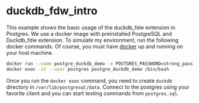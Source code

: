 # duckdb_fdw_intro

This example shows the basic usage of the duckdb_fdw extension in Postgres. 
We use a docker image with preinstalled PostgreSQL and Duckdb_fdw extension. 
To simulate my environment, run the following docker commands. 
Of course, you must have [docker](https://www.docker.com/) up and running on your host machine.

```bash
docker run --name postgre_duckdb_demo -e POSTGRES_PASSWORD=strong_pass -d -p 5432:5432  chumaky/postgres_duckdb_fdw
docker exec -it --user postgres postgre_duckdb_demo /bin/bash
```

Once you run the `docker exec` command, you need to create `duckdb` directory in `/var/lib/postgresql/data`.
Connect to the postgres using your favorite client and you can start testing commands from `postgres.sql`.
